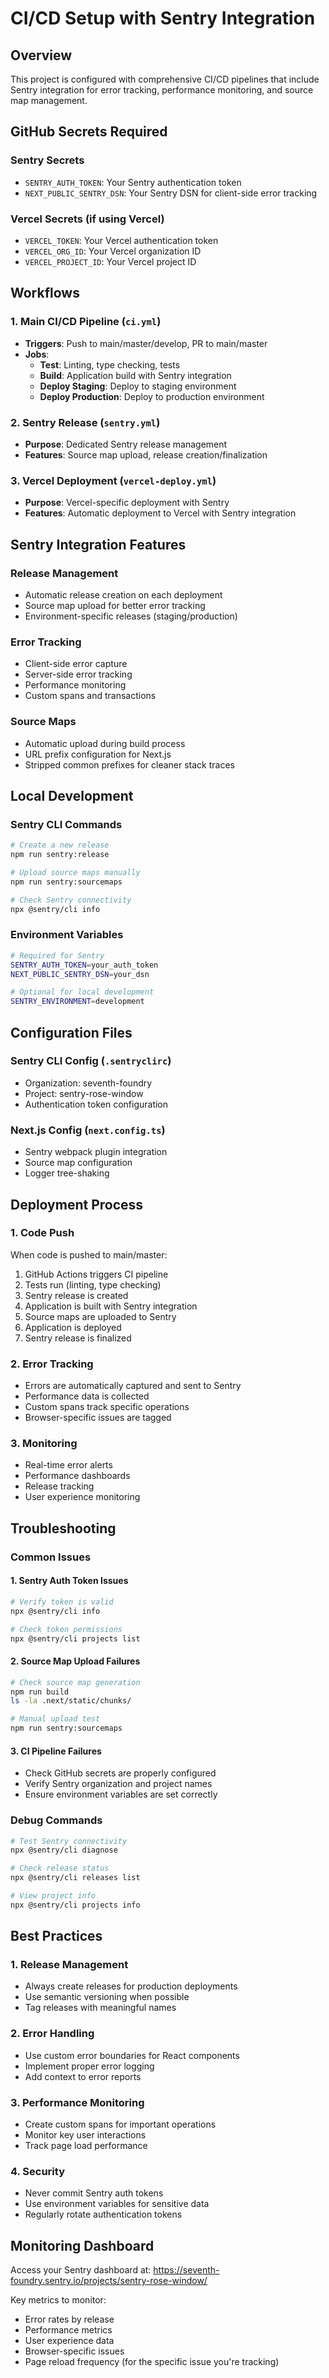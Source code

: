 # CI/CD Setup with Sentry Integration

## Overview

This project is configured with comprehensive CI/CD pipelines that include Sentry integration for error tracking, performance monitoring, and source map management.

## GitHub Secrets Required

### Sentry Secrets

- `SENTRY_AUTH_TOKEN`: Your Sentry authentication token
- `NEXT_PUBLIC_SENTRY_DSN`: Your Sentry DSN for client-side error tracking

### Vercel Secrets (if using Vercel)

- `VERCEL_TOKEN`: Your Vercel authentication token
- `VERCEL_ORG_ID`: Your Vercel organization ID
- `VERCEL_PROJECT_ID`: Your Vercel project ID

## Workflows

### 1. Main CI/CD Pipeline (`ci.yml`)

- **Triggers**: Push to main/master/develop, PR to main/master
- **Jobs**:
  - **Test**: Linting, type checking, tests
  - **Build**: Application build with Sentry integration
  - **Deploy Staging**: Deploy to staging environment
  - **Deploy Production**: Deploy to production environment

### 2. Sentry Release (`sentry.yml`)

- **Purpose**: Dedicated Sentry release management
- **Features**: Source map upload, release creation/finalization

### 3. Vercel Deployment (`vercel-deploy.yml`)

- **Purpose**: Vercel-specific deployment with Sentry
- **Features**: Automatic deployment to Vercel with Sentry integration

## Sentry Integration Features

### Release Management

- Automatic release creation on each deployment
- Source map upload for better error tracking
- Environment-specific releases (staging/production)

### Error Tracking

- Client-side error capture
- Server-side error tracking
- Performance monitoring
- Custom spans and transactions

### Source Maps

- Automatic upload during build process
- URL prefix configuration for Next.js
- Stripped common prefixes for cleaner stack traces

## Local Development

### Sentry CLI Commands

```bash
# Create a new release
npm run sentry:release

# Upload source maps manually
npm run sentry:sourcemaps

# Check Sentry connectivity
npx @sentry/cli info
```

### Environment Variables

```bash
# Required for Sentry
SENTRY_AUTH_TOKEN=your_auth_token
NEXT_PUBLIC_SENTRY_DSN=your_dsn

# Optional for local development
SENTRY_ENVIRONMENT=development
```

## Configuration Files

### Sentry CLI Config (`.sentryclirc`)

- Organization: seventh-foundry
- Project: sentry-rose-window
- Authentication token configuration

### Next.js Config (`next.config.ts`)

- Sentry webpack plugin integration
- Source map configuration
- Logger tree-shaking

## Deployment Process

### 1. Code Push

When code is pushed to main/master:

1. GitHub Actions triggers CI pipeline
2. Tests run (linting, type checking)
3. Sentry release is created
4. Application is built with Sentry integration
5. Source maps are uploaded to Sentry
6. Application is deployed
7. Sentry release is finalized

### 2. Error Tracking

- Errors are automatically captured and sent to Sentry
- Performance data is collected
- Custom spans track specific operations
- Browser-specific issues are tagged

### 3. Monitoring

- Real-time error alerts
- Performance dashboards
- Release tracking
- User experience monitoring

## Troubleshooting

### Common Issues

#### 1. Sentry Auth Token Issues

```bash
# Verify token is valid
npx @sentry/cli info

# Check token permissions
npx @sentry/cli projects list
```

#### 2. Source Map Upload Failures

```bash
# Check source map generation
npm run build
ls -la .next/static/chunks/

# Manual upload test
npm run sentry:sourcemaps
```

#### 3. CI Pipeline Failures

- Check GitHub secrets are properly configured
- Verify Sentry organization and project names
- Ensure environment variables are set correctly

### Debug Commands

```bash
# Test Sentry connectivity
npx @sentry/cli diagnose

# Check release status
npx @sentry/cli releases list

# View project info
npx @sentry/cli projects info
```

## Best Practices

### 1. Release Management

- Always create releases for production deployments
- Use semantic versioning when possible
- Tag releases with meaningful names

### 2. Error Handling

- Use custom error boundaries for React components
- Implement proper error logging
- Add context to error reports

### 3. Performance Monitoring

- Create custom spans for important operations
- Monitor key user interactions
- Track page load performance

### 4. Security

- Never commit Sentry auth tokens
- Use environment variables for sensitive data
- Regularly rotate authentication tokens

## Monitoring Dashboard

Access your Sentry dashboard at:
https://seventh-foundry.sentry.io/projects/sentry-rose-window/

Key metrics to monitor:

- Error rates by release
- Performance metrics
- User experience data
- Browser-specific issues
- Page reload frequency (for the specific issue you're tracking)
